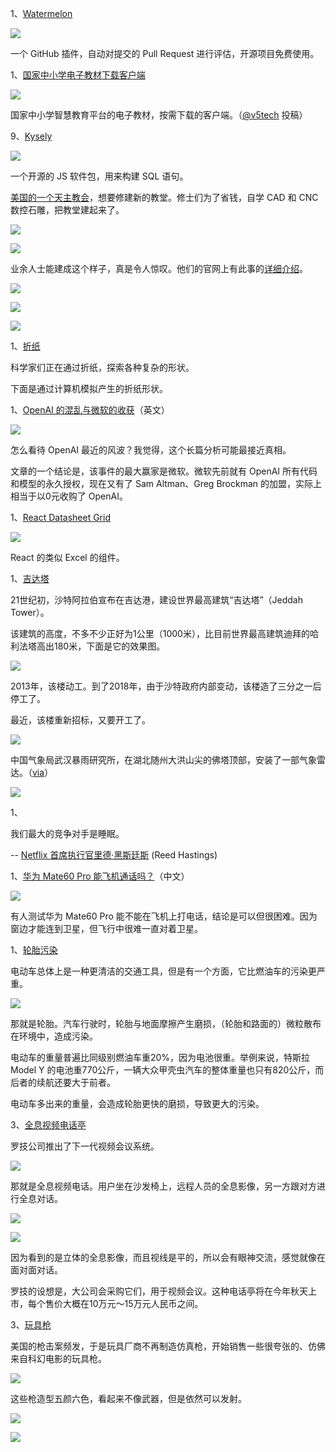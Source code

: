 1、[Watermelon](https://github.com/marketplace/watermelon-context)

![](https://cdn.beekka.com/blogimg/asset/202311/bg2023111602.webp)

一个 GitHub 插件，自动对提交的 Pull Request 进行评估，开源项目免费使用。

1、[国家中小学电子教材下载客户端](https://github.com/v5tech/ebook-downloader/releases)

![](https://cdn.beekka.com/blogimg/asset/202403/bg2024031917.webp)

国家中小学智慧教育平台的电子教材，按需下载的客户端。（[@v5tech](https://github.com/ruanyf/weekly/issues/4155) 投稿）

9、[Kysely](https://github.com/kysely-org/kysely)

![](https://cdn.beekka.com/blogimg/asset/202312/bg2023120207.webp)

一个开源的 JS 软件包，用来构建 SQL 语句。

[美国的一个天主教会](https://hackaday.com/2023/01/13/a-medieval-gothic-monastery-built-using-cad-cam/)，想要修建新的教堂。修士们为了省钱，自学 CAD 和 CNC 数控石雕，把教堂建起来了。

![](https://cdn.beekka.com/blogimg/asset/202312/bg2023120409.webp)

![](https://cdn.beekka.com/blogimg/asset/202312/bg2023120410.webp)

业余人士能建成这个样子，真是令人惊叹。他们的官网上有此事的[详细介绍](https://carmelitegothic.com/cnc-stone-carving/)。

![](https://cdn.beekka.com/blogimg/asset/202312/bg2023120412.webp)

![](https://cdn.beekka.com/blogimg/asset/202312/bg2023120413.webp)

![](https://cdn.beekka.com/blogimg/asset/202312/bg2023120411.webp)

1、[折纸](https://www.nationalgeographic.com/magazine/article/origami-driving-futuristic-technologies-feature)

科学家们正在通过折纸，探索各种复杂的形状。

下面是通过计算机模拟产生的折纸形状。

1、[OpenAI 的混乱与微软的收获](https://stratechery.com/2023/openais-misalignment-and-microsofts-gain/)（英文）

![](https://cdn.beekka.com/blogimg/asset/202311/bg2023112009.webp)

怎么看待 OpenAI 最近的风波？我觉得，这个长篇分析可能最接近真相。

文章的一个结论是，该事件的最大赢家是微软。微软先前就有 OpenAI 所有代码和模型的永久授权，现在又有了 Sam Altman、Greg Brockman 的加盟，实际上相当于以0元收购了 OpenAI。

1、[React Datasheet Grid](https://react-datasheet-grid.netlify.app/)

![](https://cdn.beekka.com/blogimg/asset/202311/bg2023111106.webp)

React 的类似 Excel 的组件。

1、[吉达塔](https://www.designboom.com/architecture/saudi-arabia-resumes-construction-on-worlds-tallest-building-jeddah-tower-09-19-2023/)

21世纪初，沙特阿拉伯宣布在吉达港，建设世界最高建筑“吉达塔”（Jeddah Tower）。

该建筑的高度，不多不少正好为1公里（1000米），比目前世界最高建筑迪拜的哈利法塔高出180米，下面是它的效果图。

![](https://cdn.beekka.com/blogimg/asset/202310/bg2023101506.webp)

2013年，该楼动工。到了2018年，由于沙特政府内部变动，该楼造了三分之一后停工了。

最近，该楼重新招标，又要开工了。


![](https://cdn.beekka.com/blogimg/asset/202310/bg2023100515.webp)

中国气象局武汉暴雨研究所，在湖北随州大洪山尖的佛塔顶部，安装了一部气象雷达。（[via](https://www.163.com/dy/article/I06KB2JM0543LLT9.html)）

![](https://cdn.beekka.com/blogimg/asset/202309/bg2023092212.webp)

1、

我们最大的竞争对手是睡眠。

-- [Netflix 首席执行官里德·黑斯廷斯](https://www.theguardian.com/technology/2017/apr/18/netflix-competitor-sleep-uber-facebook) (Reed Hastings) 

1、[华为 Mate60 Pro 能飞机通话吗？](https://www.gamersky.com/tech/202309/1643541.shtml)（中文）

![](https://cdn.beekka.com/blogimg/asset/202309/bg2023090909.webp)

有人测试华为 Mate60 Pro 能不能在飞机上打电话，结论是可以但很困难。因为窗边才能连到卫星，但飞行中很难一直对着卫星。

1、[轮胎污染](https://dynomight.net/tires/)

电动车总体上是一种更清洁的交通工具，但是有一个方面，它比燃油车的污染更严重。

![](https://cdn.beekka.com/blogimg/asset/202308/bg2023081901.webp)

那就是轮胎。汽车行驶时，轮胎与地面摩擦产生磨损，（轮胎和路面的）微粒散布在环境中，造成污染。

电动车的重量普遍比同级别燃油车重20%，因为电池很重。举例来说，特斯拉 Model Y 的电池重770公斤，一辆大众甲壳虫汽车的整体重量也只有820公斤，而后者的续航还要大于前者。

电动车多出来的重量，会造成轮胎更快的磨损，导致更大的污染。

3、[全息视频电话亭](https://www.theverge.com/23707875/logitech-steelcase-project-ghost-video-chat-preview)

罗技公司推出了下一代视频会议系统。

![](https://cdn.beekka.com/blogimg/asset/202305/bg2023051104.webp)

那就是全息视频电话。用户坐在沙发椅上，远程人员的全息影像，另一方跟对方进行全息对话。

![](https://cdn.beekka.com/blogimg/asset/202305/bg2023051105.webp)

![](https://cdn.beekka.com/blogimg/asset/202305/bg2023051106.webp)

因为看到的是立体的全息影像，而且视线是平的，所以会有眼神交流，感觉就像在面对面对话。

罗技的设想是，大公司会采购它们，用于视频会议。这种电话亭将在今年秋天上市，每个售价大概在10万元～15万元人民币之间。

3、[玩具枪](https://nymag.com/intelligencer/2022/03/nerf-guns.html)

美国的枪击案频发，于是玩具厂商不再制造仿真枪，开始销售一些很夸张的、仿佛来自科幻电影的玩具枪。

![](https://cdn.beekka.com/blogimg/asset/202206/bg2022060201.webp)

这些枪造型五颜六色，看起来不像武器，但是依然可以发射。

![](https://cdn.beekka.com/blogimg/asset/202206/bg2022060202.webp)

![](https://cdn.beekka.com/blogimg/asset/202206/bg2022060203.webp)